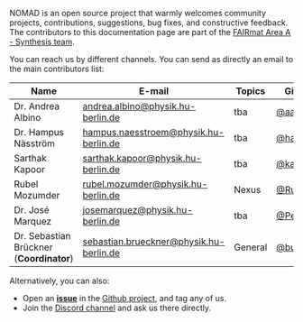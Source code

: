 

NOMAD is an open source project that warmly welcomes community projects, contributions, suggestions, bug fixes, and constructive feedback. The contributors to this documentation page are part of the [FAIRmat Area A - Synthesis team](https://www.fairmat-nfdi.eu/fairmat/about-fairmat/team-fairmat).

You can reach us by different channels. You can send as directly an email to the main contributors list:

| Name | E-mail     | Topics | Github profiles |
|------|------------|--------|-----------------|
| Dr. Andrea Albino | [andrea.albino@physik.hu-berlin.de](mailto:andrea.albino@physik.hu-berlin.de) | tba | [@aalbino2](https://github.com/aalbino2) |
| Dr. Hampus Näsström | [hampus.naesstroem@physik.hu-berlin.de](mailto:hampus.naesstroem@physik.hu-berlin.de) | tba | [@hampusnasstrom](https://github.com/hampusnasstrom) |
| Sarthak Kapoor | [sarthak.kapoor@physik.hu-berlin.de](mailto:sarthak.kapoor@physik.hu-berlin.de) | tba | [@ka-sarthak](https://github.com/ka-sarthak) |
| Rubel Mozumder | [rubel.mozumder@physik.hu-berlin.de](mailto:rubel.mozumder@physik.hu-berlin.de) | Nexus | [@RubelMozumder](https://github.com/RubelMozumder) |
| Dr. José Marquez | [josemarquez@physik.hu-berlin.de](mailto:josemarquez@physik.hu-berlin.de) | tba | [@Pepe-Marquez](https://github.com/Pepe-Marquez) |
| Dr. Sebastian Brückner (**Coordinator**) | [sebastian.brueckner@physik.hu-berlin.de](mailto:sebastian.brueckner@physik.hu-berlin.de) | General | [@budschi](https://github.com/budschi) |


Alternatively, you can also:

- Open an [**issue**](https://github.com/FAIRmat-NFDI/nomad-measurements/issues) in the [Github project](https://github.com/FAIRmat-NFDI/nomad-measurements/), and tag any of us.
- Join the [Discord channel](https://discord.gg/Gyzx3ukUw8) and ask us there directly.
